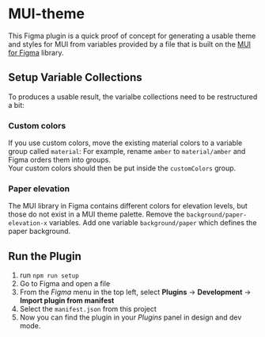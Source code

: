 # MUI-theme

This Figma plugin is a quick proof of concept for generating a usable theme and styles for MUI from variables provided by a file that is built on the [MUI for Figma](https://mui.com/store/items/figma-react/) library.

## Setup Variable Collections

To produces a usable result, the varialbe collections need to be restructured a bit:

### Custom colors

If you use custom colors, move the existing material colors to a variable group called `material`: For example, rename `amber` to `material/amber` and Figma orders them into groups.  
Your custom colors should then be put inside the `customColors` group.

### Paper elevation

The MUI library in Figma contains different colors for elevation levels, but those do not exist in a MUI theme palette. Remove the `background/paper-elevation-x` variables. Add one variable `background/paper` which defines the paper background.

## Run the Plugin

1. run `npm run setup`
2. Go to Figma and open a file
3. From the _Figma_ menu in the top left, select **Plugins** -> **Development** -> **Import plugin from manifest**
4. Select the `manifest.json` from this project
5. Now you can find the plugin in your _Plugins_ panel in design and dev mode.
